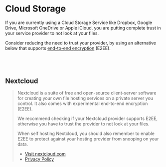 # Cloud Storage

If you are currently using a Cloud Storage Service like Dropbox, Google Drive, Microsoft OneDrive or Apple iCloud, you are putting complete trust in your service provider to not look at your files.

Consider reducing the need to trust your provider, by using an alternative below that supports [end-to-end encryption](https://wikipedia.org/wiki/End-to-end_encryption) (E2EE).
## ‎
## Nextcloud
> 
> Nextcloud is a suite of free and open-source client-server software for creating your own file hosting services on a private server you control. It also comes with experimental end-to-end encryption (E2EE).
> 
> We recommend checking if your Nextcloud provider supports E2EE, otherwise you have to trust the provider to not look at your files.
> 
> When self hosting Nextcloud, you should also remember to enable E2EE to protect against your hosting provider from snooping on your data.
> 
> - [Visit nextcloud.com](https://nextcloud.com/)
> - [Privacy Policy](https://nextcloud.com/privacy/)
> 
